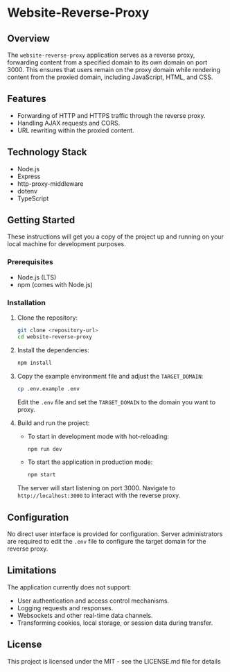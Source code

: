 # Website-Reverse-Proxy

## Overview

The `website-reverse-proxy` application serves as a reverse proxy, forwarding content from a specified domain to its own domain on port 3000. This ensures that users remain on the proxy domain while rendering content from the proxied domain, including JavaScript, HTML, and CSS.

## Features

- Forwarding of HTTP and HTTPS traffic through the reverse proxy.
- Handling AJAX requests and CORS.
- URL rewriting within the proxied content.

## Technology Stack

- Node.js
- Express
- http-proxy-middleware
- dotenv
- TypeScript

## Getting Started

These instructions will get you a copy of the project up and running on your local machine for development purposes.

### Prerequisites

- Node.js (LTS)
- npm (comes with Node.js)

### Installation

1. Clone the repository:

   ```bash
   git clone <repository-url>
   cd website-reverse-proxy
   ```

2. Install the dependencies:

   ```bash
   npm install
   ```

3. Copy the example environment file and adjust the `TARGET_DOMAIN`:

   ```bash
   cp .env.example .env
   ```

   Edit the `.env` file and set the `TARGET_DOMAIN` to the domain you want to proxy.

4. Build and run the project:

   - To start in development mode with hot-reloading:

     ```bash
     npm run dev
     ```

   - To start the application in production mode:

     ```bash
     npm start
     ```

   The server will start listening on port 3000. Navigate to `http://localhost:3000` to interact with the reverse proxy.

## Configuration

No direct user interface is provided for configuration. Server administrators are required to edit the `.env` file to configure the target domain for the reverse proxy.

## Limitations

The application currently does not support:

- User authentication and access control mechanisms.
- Logging requests and responses.
- Websockets and other real-time data channels.
- Transforming cookies, local storage, or session data during transfer.

## License

This project is licensed under the MIT - see the LICENSE.md file for details
